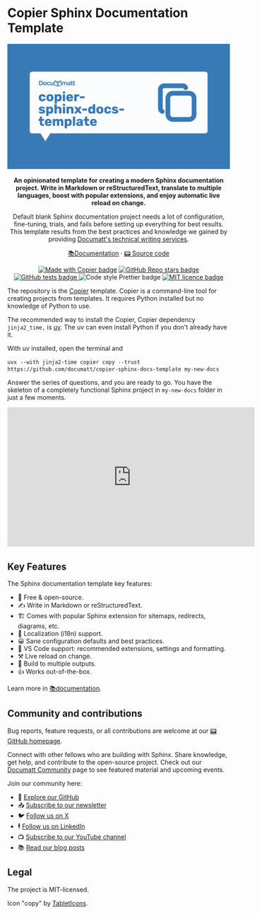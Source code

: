 # Copier Sphinx Documentation Template

<div align="center">

<a href="https://documatt.com/copier-sphinx-docs-template">
    <img src="https://github.com/documatt/copier-sphinx-docs-template/blob/main/hero.png?raw=true" alt="Project hero image">
</a>

<!-- overview -->

<p><strong>An opinionated template for creating a modern Sphinx documentation project. Write in Markdown or reStructuredText, translate to multiple languages, boost with popular extensions, and enjoy automatic live reload on change.</strong></p>

<p>Default blank Sphinx documentation project needs a lot of configuration, fine-tuning, trials, and fails before setting up everything for best results. This template results from the best practices and knowledge we gained by providing <a href="https://documatt.com/services">Documatt's technical writing services</a>.</p>

<!-- .overview -->

<p>
    <a href="https://documatt.com/copier-sphinx-docs-template">📚Documentation</a> ·
    <a href="https://github.com/documatt/copier-sphinx-docs-template">📟 Source code</a>
</p>

<p>
    <a href="https://github.com/copier-org/copier"><img src="https://img.shields.io/endpoint?url=https://raw.githubusercontent.com/copier-org/copier/master/img/badge/badge-grayscale-inverted-border-orange.json&labelColor=097cba&color=163B36" alt="Made with Copier badge"/></a>
    <a href="https://github.com/documatt/copier-sphinx-docs-template">
        <img src="https://img.shields.io/github/stars/documatt/copier-sphinx-docs-template?style=flat&logo=github&labelColor=097cba&color=163B36" alt="GitHub Repo stars badge">
    </a>
    <a href="https://github.com/documatt/copier-sphinx-docs-template/actions/workflows/test.yaml">
        <img src="https://github.com/documatt/copier-sphinx-docs-template/actions/workflows/test.yaml/badge.svg" alt="GitHub tests badge">
    </a>
    <img src="https://img.shields.io/badge/codestyle-Prettier-blue?labelColor=097cba&color=163B36" alt="Code style Prettier badge">
    <a href="https://raw.githubusercontent.com/documatt/copier-sphinx-docs-template/refs/heads/main/LICENSE">
        <img src="https://img.shields.io/badge/license-MIT-blue?labelColor=097cba&color=163B36" alt="MIT licence badge">
    </a>
</p>

</div>

<!-- Very short intro -->

The repository is the [Copier](https://copier.readthedocs.io) template. Copier is a command-line tool for creating projects from templates. It requires Python installed but no knowledge of Python to use.

The recommended way to install the Copier, Copier dependency `jinja2_time,` is [uv](https://docs.astral.sh/uv/). The uv can even install Python if you don't already have it.

With uv installed, open the terminal and

```
uvx --with jinja2-time copier copy --trust https://github.com/documatt/copier-sphinx-docs-template my-new-docs
```

Answer the series of questions, and you are ready to go. You have the skeleton of a completely functional Sphinx project in `my-new-docs` folder in just a few moments.

<!-- TODO: Screenshot / video (animovaný png/webp?) -->
<div align="center">
    <iframe width="560" height="315" src="https://www.youtube.com/embed/6iVeyCvgjeY?si=YHxZr2eYtQya102a" title="YouTube video player" frameborder="0" allow="accelerometer; autoplay; clipboard-write; encrypted-media; gyroscope; picture-in-picture; web-share" referrerpolicy="strict-origin-when-cross-origin" allowfullscreen></iframe>
</div>

## Key Features

<!-- features -->

The Sphinx documentation template key features:

- 💯 Free & open-source.
- ✍️ Write in Markdown or reStructuredText.
- 🏗️ Comes with popular Sphinx extension for sitemaps, redirects, diagrams, etc.
- 👅 Localization (i18n) support.
- 😀 Sane configuration defaults and best practices.
- 🎨 VS Code support: recommended extensions, settings and formatting.
- ⚒️ Live reload on change.
- 💾 Build to multiple outputs.
- 👍 Works out-of-the-box.

<!-- .features -->

Learn more in [📚documentation](https://documatt.com/copier-sphinx-docs-template).

## Community and contributions

Bug reports, feature requests, or all contributions are welcome at our [📟 GitHub homepage](https://github.com/documatt/copier-sphinx-docs-template/).

Connect with other fellows who are building with Sphinx. Share knowledge, get help, and contribute to the open-source project. Check out our [Documatt Community](https://documatt.com/community) page to see featured material and upcoming events.

Join our community here:

- 🌟 [Explore our GitHub](https://github.com/documatt)
- 📥 [Subscribe to our newsletter](https://documatt.com/newsletter-signup/)
- 🐦 [Follow us on X](https://x.com/documattcom)
- 🕴️ [Follow us on LinkedIn](https://www.linkedin.com/company/documattcom)
- 📺 [Subscribe to our YouTube channel](https://www.youtube.com/@Documatt)
- 📚 [Read our blog posts](https://documatt.com/blog)

## Legal

The project is MIT-licensed.

Icon "copy" by [TabletIcons](https://tablericons.com/icon/copy).
